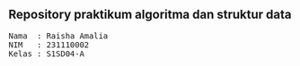 ## Repository praktikum algoritma dan struktur data

<pre>
Nama  : Raisha Amalia
NIM   : 231110002
Kelas : S1SD04-A
</pre>
